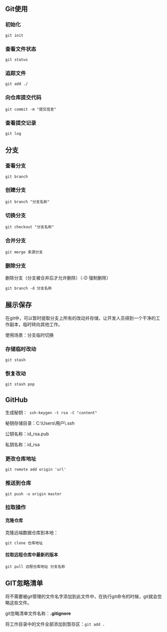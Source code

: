 ## Git使用

### 初始化

 ```
git init
 ```

### 查看文件状态

```
git status
```

### 追踪文件

```
git add ./
```

### 向仓库提交代码

```
git commit -m "提交信息"
```

### 查看提交记录

```
git log
```

## 分支

### 查看分支

```
git branch
```

### 创建分支

```
git branch "分支名称"
```

### 切换分支

```
git checkout "分支名称"
```

### 合并分支

```
git merge 来源分支
```

 ### 删除分支

删除分支（分支被合并后才允许删除）（-D 强制删除）

```
git branch -d 分支名称 
```

## 展示保存

在git中，可以暂时提取分支上所有的改动并存储，让开发人员得到一个干净的工作副本，临时转向其他工作。

使用场景：分支临时切换

### 存储临时改动

```
git stash
```

### 恢复改动

```
git stash pop
```

## GitHub

生成秘钥：` ssh-keygen -t rsa -C "content"`

秘钥存储目录：C:\Users\用户\\.ssh

公钥名称：id_rsa.pub

私钥名称：id_rsa

### 更改仓库地址

```
git remote add origin 'url'
```

### 推送到仓库

```
git push -u origin master
```

### 拉取操作

#### 克隆仓库

克隆远端数据仓库到本地：

```
git clone 仓库地址
```

#### 拉取远程仓库中最新的版本

```
git pull 远程仓库地址 分支名称
```

## GIT忽略清单

将不需要被git管理的文件名字添加到此文件中，在执行git命令的时候，git就会忽略这些文件。

git忽略清单文件名称：**.gitignore**

将工作目录中的文件全部添加到暂存区：`git add .`
